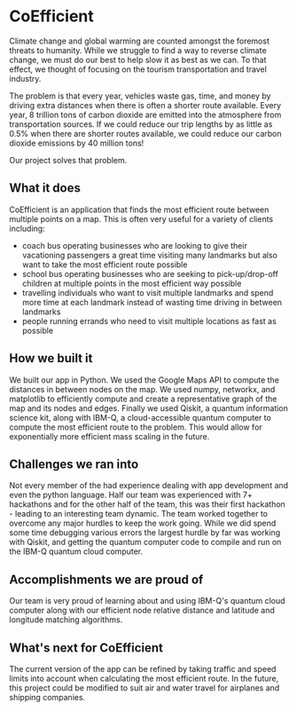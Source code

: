 # CoEfficient
Climate change and global warming are counted amongst the foremost threats to humanity. While we struggle to find a way to reverse climate change, we must do our best to help slow it as best as we can. To that effect, we thought of focusing on the tourism transportation and travel industry.

The problem is that every year, vehicles waste gas, time, and money by driving extra distances when there is often a shorter route available. Every year, 8 trillion tons of carbon dioxide are emitted into the atmosphere from transportation sources. If we could reduce our trip lengths by as little as 0.5% when there are shorter routes available, we could reduce our carbon dioxide emissions by 40 million tons!

Our project solves that problem.

## What it does
CoEfficient is an application that finds the most efficient route between multiple points on a map. This is often very useful for a variety of clients including:
- coach bus operating businesses who are looking to give their vacationing passengers a great time visiting many landmarks but also want to take the most efficient route possible
- school bus operating businesses who are seeking to pick-up/drop-off children at multiple points in the most efficient way possible
- travelling individuals who want to visit multiple landmarks and spend more time at each landmark instead of wasting time driving in between landmarks
- people running errands who need to visit multiple locations as fast as possible

## How we built it
We built our app in Python. We used the Google Maps API to compute the distances in between nodes on the map. We used numpy, networkx, and matplotlib to efficiently compute and create a representative graph of the map and its nodes and edges. Finally we used Qiskit, a quantum information science kit, along with IBM-Q, a cloud-accessible quantum computer to compute the most efficient route to the problem. This would allow for exponentially more efficient mass scaling in the future.

## Challenges we ran into
Not every member of the had experience dealing with app development and even the python language. Half our team was experienced with 7+ hackathons and for the other half of the team, this was their first hackathon - leading to an interesting team dynamic. The team worked together to overcome any major hurdles to keep the work going. While we did spend some time debugging various errors the largest hurdle by far was working with Qiskit, and getting the quantum computer code to compile and run on the IBM-Q quantum cloud computer.

## Accomplishments we are proud of
Our team is very proud of learning about and using IBM-Q's quantum cloud computer along with our efficient node relative distance and latitude and longitude matching algorithms.

## What's next for CoEfficient
The current version of the app can be refined by taking traffic and speed limits into account when calculating the most efficient route. In the future, this project could be modified to suit air and water travel for airplanes and shipping companies.